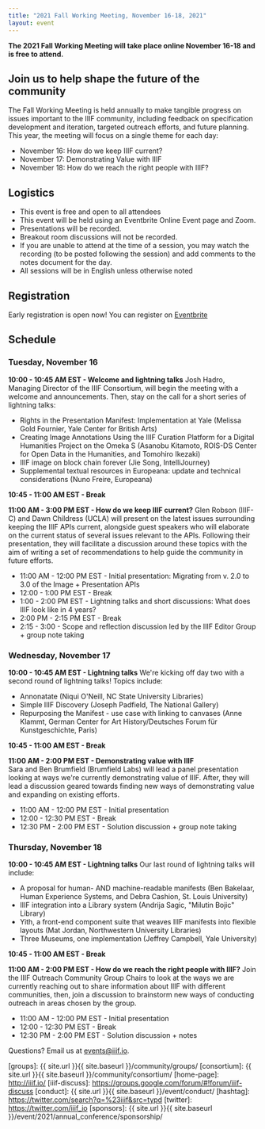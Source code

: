 ```yaml
---
title: "2021 Fall Working Meeting, November 16-18, 2021"
layout: event
---
```


**The 2021 Fall Working Meeting will take place online November 16-18 and is free to attend.**

## Join us to help shape the future of the community
The Fall Working Meeting is held annually to make tangible progress on issues important to the IIIF community, including feedback on specification development and iteration, targeted outreach efforts, and future planning. This year, the meeting will focus on a single theme for each day:

* November 16: How do we keep IIIF current?
* November 17: Demonstrating Value with IIIF
* November 18: How do we reach the right people with IIIF?

## Logistics
* This event is free and open to all attendees
* This event will be held using an Eventbrite Online Event page and Zoom.  
* Presentations will be recorded. 
* Breakout room discussions will not be recorded. 
* If you are unable to attend at the time of a session, you may watch the recording (to be posted following the session) and add comments to the notes document for the day.
* All sessions will be in English unless otherwise noted

## Registration
Early registration is open now! You can register on [Eventbrite](https://www.eventbrite.co.uk/e/2021-iiif-fall-working-meeting-tickets-176398561847.)

## Schedule

### Tuesday, November 16 
**10:00 - 10:45 AM EST - Welcome and lightning talks**
Josh Hadro, Managing Director of the IIIF Consortium, will begin the meeting with a welcome and  announcements. Then, stay on the call for a short series of lightning talks:
* Rights in the Presentation Manifest: Implementation at Yale (Melissa Gold Fournier, Yale Center for British Arts)
* Creating Image Annotations Using the IIIF Curation Platform for a Digital Humanities Project on the Omeka S (Asanobu Kitamoto, ROIS-DS Center for Open Data in the Humanities, and Tomohiro Ikezaki)
* IIIF image on block chain forever (Jie Song, IntelliJourney)
* Supplemental textual resources in Europeana: update and technical considerations (Nuno Freire, Europeana)   

**10:45 - 11:00 AM EST - Break**   

**11:00 AM - 3:00 PM EST - How do we keep IIIF current?**
Glen Robson (IIIF-C) and Dawn Childress (UCLA) will present on the latest issues surrounding keeping the IIIF APIs current, alongside guest speakers who will elaborate on the current status of several issues relevant to the APIs. Following their presentation, they will facilitate a discussion around these topics with the aim of writing a set of recommendations to help guide the community in future efforts.
* 11:00 AM - 12:00 PM EST - Initial presentation: Migrating from v. 2.0 to 3.0 of the Image + Presentation APIs
* 12:00 - 1:00 PM EST - Break
* 1:00 - 2:00 PM EST - Lightning talks and short discussions: What does IIIF look like in 4 years?
* 2:00 PM - 2:15 PM EST - Break
* 2:15 - 3:00 - Scope and reflection discussion led by the IIIF Editor Group + group note taking

### Wednesday, November 17 
**10:00 - 10:45 AM EST - Lightning talks**
We're kicking off day two with a second round of lightning talks! Topics include:   
* Annonatate (Niqui O'Neill, NC State University Libraries)
* Simple IIIF Discovery (Joseph Padfield, The National Gallery)
* Repurposing the Manifest - use case with linking to canvases (Anne Klammt, German Center for Art History/Deutsches Forum für Kunstgeschichte, Paris)   

**10:45 - 11:00 AM EST - Break**   

**11:00 AM - 2:00 PM EST - Demonstrating value with IIIF**   
Sara and Ben Brumfield (Brumfield Labs) will lead a panel presentation looking at ways we're currently demonstrating value of IIIF. After, they will lead a discussion geared towards finding new ways of demonstrating value and expanding on existing efforts.
* 11:00 AM - 12:00 PM EST - Initial presentation
* 12:00 - 12:30 PM EST - Break
* 12:30 PM - 2:00 PM EST - Solution discussion + group note taking

### Thursday, November 18
**10:00 - 10:45 AM EST - Lightning talks**
Our last round of lightning talks will include:
* A proposal for human- AND machine-readable manifests (Ben Bakelaar, Human Experience Systems, and Debra Cashion, St. Louis University)
* IIIF integration into a Library system (Andrija Sagic, "Milutin Bojic" Library)
* Yith, a front-end component suite that weaves IIIF manifests into flexible layouts (Mat Jordan, Northwestern University Libraries)
* Three Museums, one implementation (Jeffrey Campbell, Yale University)

**10:45 - 11:00 AM EST - Break**   

**11:00 AM - 2:00 PM EST - How do we reach the right people with IIIF?**
Join the IIIF Outreach Community Group Chairs to look at the ways we are currently reaching out to share information about IIIF with different communities, then, join a discussion to brainstorm new ways of conducting outreach in areas chosen by the group.
* 11:00 AM - 12:00 PM EST - Initial presentation
* 12:00 - 12:30 PM EST - Break
* 12:30 PM - 2:00 PM EST - Solution discussion + notes   

Questions? Email us at <events@iiif.io>.

[iiif]: https://iiif.io/
[groups]: {{ site.url }}{{ site.baseurl }}/community/groups/
[consortium]: {{ site.url }}{{ site.baseurl }}/community/consortium/
[home-page]: http://iiif.io/
[iiif-discuss]: https://groups.google.com/forum/#!forum/iiif-discuss
[conduct]: {{ site.url }}{{ site.baseurl }}/event/conduct/
[hashtag]: https://twitter.com/search?q=%23iiif&src=typd
[twitter]: https://twitter.com/iiif_io
[sponsors]: {{ site.url }}{{ site.baseurl }}/event/2021/annual_conference/sponsorship/
